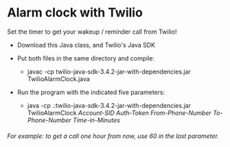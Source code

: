 # Alarm clock with Twilio

Set the timer to get your wakeup / reminder call from Twilio!

* Download this Java class, and Twilio's Java SDK

* Put both files in the same directory and compile:
  * javac -cp twilio-java-sdk-3.4.2-jar-with-dependencies.jar  TwilioAlarmClock.java

* Run the program with the indicated five parameters:
  * java -cp .:twilio-java-sdk-3.4.2-jar-with-dependencies.jar  TwilioAlarmClock  *Account-SID* *Auth-Token* *From-Phone-Number* *To-Phone-Number* *Time-in-Minutes*

###### For example: to get a call one hour from now, use 60 in the last parameter.
